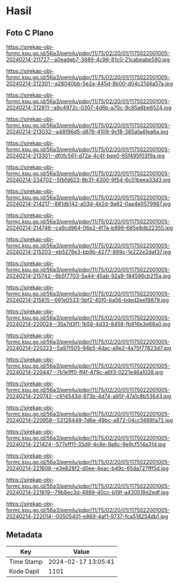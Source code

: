 # Hasil

## Foto C Plano

https://sirekap-obj-formc.kpu.go.id/56a3/pemilu/pdpr/11/75/02/20/01/1175022001005-20240214-211727--a0eadeb7-3889-4c96-81c0-21cabeabe590.jpg

https://sirekap-obj-formc.kpu.go.id/56a3/pemilu/pdpr/11/75/02/20/01/1175022001005-20240214-212301--a28040bb-5e2a-445d-8b00-d04c21d4a57a.jpg

https://sirekap-obj-formc.kpu.go.id/56a3/pemilu/pdpr/11/75/02/20/01/1175022001005-20240214-212811--a9c4972c-0307-4d6b-a70c-9c85a6be6524.jpg

https://sirekap-obj-formc.kpu.go.id/56a3/pemilu/pdpr/11/75/02/20/01/1175022001005-20240214-213032--a48f96d5-d876-4109-9cf8-365afa4fea6a.jpg

https://sirekap-obj-formc.kpu.go.id/56a3/pemilu/pdpr/11/75/02/20/01/1175022001005-20240214-213301--df0fc561-d72a-4c4f-bee0-65f495f03f9a.jpg

https://sirekap-obj-formc.kpu.go.id/56a3/pemilu/pdpr/11/75/02/20/01/1175022001005-20240214-234702--5fbfd623-8b31-4300-9f54-6c01beea33d3.jpg

https://sirekap-obj-formc.kpu.go.id/56a3/pemilu/pdpr/11/75/02/20/01/1175022001005-20240214-214217--881db142-a03d-4e2d-9a62-0aa4e0579987.jpg

https://sirekap-obj-formc.kpu.go.id/56a3/pemilu/pdpr/11/75/02/20/01/1175022001005-20240214-214746--ca9cd964-06e2-4f7a-b899-685e8db22355.jpg

https://sirekap-obj-formc.kpu.go.id/56a3/pemilu/pdpr/11/75/02/20/01/1175022001005-20240214-215203--eb5278e3-bb9b-4277-889c-1e222e2daf37.jpg

https://sirekap-obj-formc.kpu.go.id/56a3/pemilu/pdpr/11/75/02/20/01/1175022001005-20240214-215742--6b5f7703-5a44-45ab-92a9-184596cb215a.jpg

https://sirekap-obj-formc.kpu.go.id/56a3/pemilu/pdpr/11/75/02/20/01/1175022001005-20240214-215815--691e0533-5bf2-40f0-ba56-bded2ee19879.jpg

https://sirekap-obj-formc.kpu.go.id/56a3/pemilu/pdpr/11/75/02/20/01/1175022001005-20240214-220024--35a7d3f1-1b58-4d33-8458-fb916e3e68a0.jpg

https://sirekap-obj-formc.kpu.go.id/56a3/pemilu/pdpr/11/75/02/20/01/1175022001005-20240214-220223--5a97f505-94b5-4dac-a9e2-4a75f77823d7.jpg

https://sirekap-obj-formc.kpu.go.id/56a3/pemilu/pdpr/11/75/02/20/01/1175022001005-20240214-220447--7b1e1ff0-ff4f-479c-a6f3-0221e46a1028.jpg

https://sirekap-obj-formc.kpu.go.id/56a3/pemilu/pdpr/11/75/02/20/01/1175022001005-20240214-220742--c914543d-973b-4d74-a95f-47a1c8b53643.jpg

https://sirekap-obj-formc.kpu.go.id/56a3/pemilu/pdpr/11/75/02/20/01/1175022001005-20240214-220958--53126449-7d6e-49bc-a872-04cc5668fa72.jpg

https://sirekap-obj-formc.kpu.go.id/56a3/pemilu/pdpr/11/75/02/20/01/1175022001005-20240214-221424--577eff11-35d9-4c8e-9a8c-9e9cf514a31d.jpg

https://sirekap-obj-formc.kpu.go.id/56a3/pemilu/pdpr/11/75/02/20/01/1175022001005-20240214-221608--e3e828f2-d0ee-4eac-b49c-65da727fff5d.jpg

https://sirekap-obj-formc.kpu.go.id/56a3/pemilu/pdpr/11/75/02/20/01/1175022001005-20240214-221819--79b8ec3d-4889-40cc-b19f-a430519d2edf.jpg

https://sirekap-obj-formc.kpu.go.id/56a3/pemilu/pdpr/11/75/02/20/01/1175022001005-20240214-222014--00505401-e869-4af1-9737-fca518254db1.jpg


## Metadata

| Key        | Value               |
| ---------- | ------------------- |
| Time Stamp | 2024-02-17 13:05:41 |
| Kode Dapil | 1101                |



